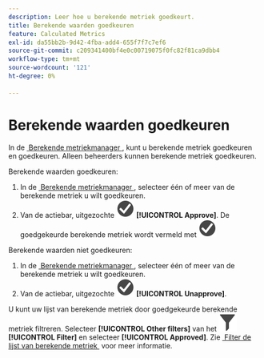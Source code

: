 ```yaml
---
description: Leer hoe u berekende metriek goedkeurt.
title: Berekende waarden goedkeuren
feature: Calculated Metrics
exl-id: da55bb2b-9d42-4fba-add4-655f7f7c7ef6
source-git-commit: c209341400bf4e0c00719075f0fc82f81ca9dbb4
workflow-type: tm+mt
source-wordcount: '121'
ht-degree: 0%

---
```


# Berekende waarden goedkeuren

In de [&#x200B; Berekende metriekmanager &#x200B;](cm-manager.md), kunt u berekende metriek goedkeuren en goedkeuren. Alleen beheerders kunnen berekende metriek goedkeuren.

Berekende waarden goedkeuren:

1. In de [&#x200B; Berekende metriekmanager &#x200B;](cm-manager.md), selecteer één of meer van de berekende metriek u wilt goedkeuren.
1. Van de actiebar, uitgezochte ![&#x200B; CheckmarkCircle &#x200B;](/help/assets/icons/CheckmarkCircle.svg) **[!UICONTROL Approve]**. De goedgekeurde berekende metriek wordt vermeld met ![&#x200B; CheckmarkCircle &#x200B;](/help/assets/icons/CheckmarkCircle.svg)

Berekende waarden niet goedkeuren:

1. In de [&#x200B; Berekende metriekmanager &#x200B;](cm-approving.md), selecteer één of meer van de berekende metriek u wilt goedkeuren.
1. Van de actiebar, uitgezochte ![&#x200B; CheckmarkCircle &#x200B;](/help/assets/icons/CheckmarkCircle.svg) **[!UICONTROL Unapprove]**.


U kunt uw lijst van berekende metriek door goedgekeurde berekende metriek filtreren. Selecteer **[!UICONTROL Other filters]** van het ![&#x200B; paneel van de Filter &#x200B;](/help/assets/icons/Filter.svg) **[!UICONTROL Filter]** en selecteer **[!UICONTROL Approved]**. Zie [&#x200B; Filter de lijst van berekende metriek &#x200B;](/help/components/calc-metrics/cm-workflow/cm-filter.md) voor meer informatie.
